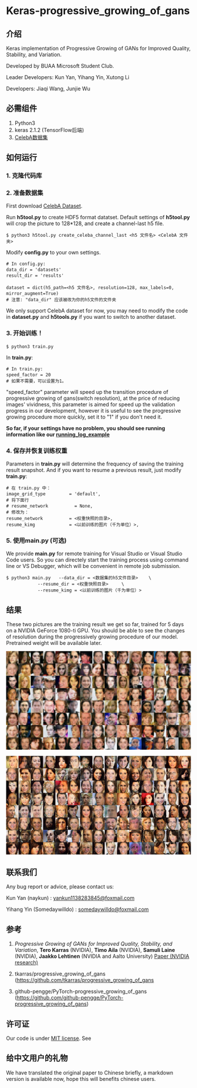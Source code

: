 # Keras-progressive_growing_of_gans

## 介绍

Keras implementation of Progressive Growing of GANs for Improved Quality, Stability, and Variation.

Developed by BUAA Microsoft Student Club.

Leader Developers: Kun Yan, Yihang Yin, Xutong Li

Developers: Jiaqi Wang, Junjie Wu

## 必需组件

1. Python3 
2. keras 2.1.2 (TensorFlow后端)
3. [CelebA数据集](http://mmlab.ie.cuhk.edu.hk/projects/CelebA.html)

## 如何运行

### 1. 克隆代码库

### 2. 准备数据集

First download [CelebA Dataset](http://mmlab.ie.cuhk.edu.hk/projects/CelebA.html).

Run **h5tool.py** to create HDF5 format datatset. Default settings of **h5tool.py** will crop the picture to 128*128, and create a channel-last h5 file.

    $ python3 h5tool.py create_celeba_channel_last <h5 文件名> <CelebA 文件夹>
    

Modify **config.py** to your own settings.

    # In config.py:
    data_dir = 'datasets'
    result_dir = 'results'
    
    dataset = dict(h5_path=<h5 文件名>, resolution=128, max_labels=0, mirror_augment=True)
    # 注意: "data_dir" 应该被改为你的h5文件的文件夹
    

We only support CelebA dataset for now, you may need to modify the code in **dataset.py** and **h5tools.py** if you want to switch to another dataset.

### 3. 开始训练！

    $ python3 train.py
    

In **train.py**:

    # In train.py:
    speed_factor = 20
    # 如果不需要，可以设置为1。
    

"speed_factor" parameter will speed up the transition procedure of progressive growing of gans(switch resolution), at the price of reducing images' vividness, this parameter is aimed for speed up the validation progress in our development, however it is useful to see the progressive growing procedure more quickly, set it to "1" if you don't need it.

**So far, if your settings have no problem, you should see running information like our [running_log_example](running_log_example.txt)**

### 4. 保存并恢复训练权重

Parameters in **train.py** will determine the frequency of saving the training result snapshot. And if you want to resume a previous result, just modify **train.py**:

    # 在 train.py 中：
    image_grid_type         = 'default',
    # 将下面行
    # resume_network          = None,
    # 修改为：
    resume_network          = <权重快照的目录>,
    resume_kimg             = <以前训练的图片（千为单位）>,
    

### 5. 使用main.py (可选)

We provide **main.py** for remote training for Visual Studio or Visual Studio Code users. So you can directely start the training process using command line or VS Debugger, which will be convenient in remote job submission.

    $ python3 main.py   --data_dir = <数据集的h5文件目录>    \
                --resume_dir = <权重快照目录>     \
                --resume_kimg = <以前训练的图片（千为单位）>
    

## 结果

These two pictures are the training result we get so far, trained for 5 days on a NVIDIA GeForce 1080-ti GPU. You should be able to see the changes of resolution during the progressively growing procedure of our model. Pretrained weight will be available later.

![fakes003800](fakes003800.png)

![fakes008080](fakes008080.png)

## 联系我们

Any bug report or advice, please contact us:

Kun Yan (naykun) : yankun1138283845@foxmail.com

Yihang Yin (Somedaywilldo) : somedaywilldo@foxmail.com

## 参考

1. *Progressive Growing of GANs for Improved Quality, Stability, and Variation*, **Tero Karras** (NVIDIA), **Timo Aila** (NVIDIA), **Samuli Laine** (NVIDIA), **Jaakko Lehtinen** (NVIDIA and Aalto University) [Paper (NVIDIA research)](http://research.nvidia.com/publication/2017-10_Progressive-Growing-of)

2. tkarras/progressive_growing_of_gans (https://github.com/tkarras/progressive_growing_of_gans

3. github-pengge/PyTorch-progressive_growing_of_gans (https://github.com/github-pengge/PyTorch-progressive_growing_of_gans)

## 许可证

Our code is under [MIT license](https://en.wikipedia.org/wiki/MIT_License). See <LICENSE>

## 给中文用户的礼物

We have translated the original paper to Chinese briefly, a markdown version is available now, hope this will benefits chinese users.